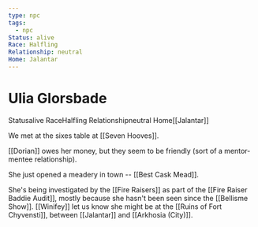 ```yaml
---
type: npc
tags:
  - npc
Status: alive
Race: Halfling
Relationship: neutral
Home: Jalantar
---
```


# Ulia Glorsbade
<span class="dataview inline-field"><span class="inline-field-key">Status</span><span class="inline-field-value">alive</span></span>
<span class="dataview inline-field"><span class="inline-field-key">Race</span><span class="inline-field-value">Halfling</span></span>
<span class="dataview inline-field"><span class="inline-field-key">Relationship</span><span class="inline-field-value">neutral</span></span>
<span class="dataview inline-field"><span class="inline-field-key">Home</span><span class="inline-field-value">[[Jalantar]]</span></span>

We met at the sixes table at [[Seven Hooves]]. 

[[Dorian]] owes her money, but they seem to be friendly (sort of a mentor-mentee relationship).

She just opened a meadery in town -- [[Best Cask Mead]]. 

She's being investigated by the [[Fire Raisers]] as part of the [[Fire Raiser Baddie Audit]], mostly because she hasn't been seen since the [[Bellisme Show]]. [[Winifey]] let us know she might be at the [[Ruins of Fort Chyvensti]], between [[Jalantar]] and [[Arkhosia (City)]]. 